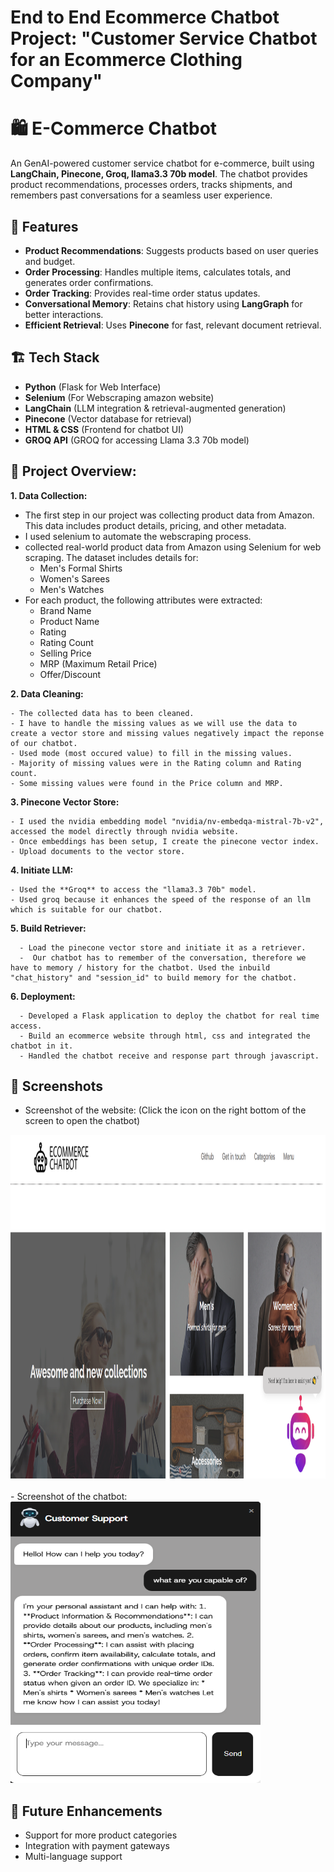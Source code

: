 # End to End Ecommerce Chatbot Project: "Customer Service Chatbot for an Ecommerce Clothing Company"

# 🛍️ E-Commerce Chatbot

An GenAI-powered customer service chatbot for e-commerce, built using **LangChain, Pinecone, Groq, llama3.3 70b model**. The chatbot provides product recommendations, processes orders, tracks shipments, and remembers past conversations for a seamless user experience.


## 🚀 Features
- **Product Recommendations**: Suggests products based on user queries and budget.
- **Order Processing**: Handles multiple items, calculates totals, and generates order confirmations.
- **Order Tracking**: Provides real-time order status updates.
- **Conversational Memory**: Retains chat history using **LangGraph** for better interactions.
- **Efficient Retrieval**: Uses **Pinecone** for fast, relevant document retrieval.


## 🏗️ Tech Stack
- **Python** (Flask for Web Interface)
- **Selenium** (For Webscraping amazon website)
- **LangChain** (LLM integration & retrieval-augmented generation)
- **Pinecone** (Vector database for retrieval)
- **HTML & CSS** (Frontend for chatbot UI)
- **GROQ API** (GROQ for accessing Llama 3.3 70b model) 
  
  
## :bricks: Project Overview:    
**1. Data Collection:** 
    
- The first step in our project was collecting product data from Amazon. This data includes product details, pricing, and other metadata.       
- I used selenium to automate the webscraping process.    
- collected real-world product data from Amazon using Selenium for web scraping. The dataset includes details for:    
    - Men's Formal Shirts    
    - Women's Sarees    
    - Men's Watches    
- For each product, the following attributes were extracted:  
    - Brand Name  
    - Product Name  
    - Rating  
    - Rating Count  
    - Selling Price  
    - MRP (Maximum Retail Price)  
    - Offer/Discount  
  
**2. Data Cleaning:**  
    
    - The collected data has to been cleaned.    
    - I have to handle the missing values as we will use the data to create a vector store and missing values negatively impact the reponse of our chatbot.  
    - Used mode (most occured value) to fill in the missing values.  
    - Majority of missing values were in the Rating column and Rating count.  
    - Some missing values were found in the Price column and MRP.  
    
**3. Pinecone Vector Store:** 
    
    - I used the nvidia embedding model "nvidia/nv-embedqa-mistral-7b-v2", accessed the model directly through nvidia website.    
    - Once embeddings has been setup, I create the pinecone vector index.     
    - Upload documents to the vector store.        
  
**4. Initiate LLM:**
  
    - Used the **Groq** to access the "llama3.3 70b" model.    
    - Used groq because it enhances the speed of the response of an llm which is suitable for our chatbot.     
         
**5. Build Retriever:**
  
      - Load the pinecone vector store and initiate it as a retriever.    
      -  Our chatbot has to remember of the conversation, therefore we have to memory / history for the chatbot. Used the inbuild "chat_history" and "session_id" to build memory for the chatbot.  
        
**6. Deployment:**
  
      - Developed a Flask application to deploy the chatbot for real time access.      
      - Build an ecommerce website through html, css and integrated the chatbot in it.     
      - Handled the chatbot receive and response part through javascript.      
  
  
## 📸 Screenshots  
- Screenshot of the website:  (Click the icon on the right bottom of the screen to open the chatbot)   
<img src="readme_images/screenshot_1.PNG" width="950" height="550">     
<br><br>  
- Screenshot of the chatbot:    
<img src="readme_images/screenshot_2.PNG" width="400" height="450">    

## 🎯 Future Enhancements
- Support for more product categories
- Integration with payment gateways
- Multi-language support




